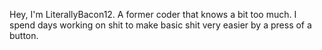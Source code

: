 Hey, I'm LiterallyBacon12. A former coder that knows a bit too much. I spend days working on shit to make basic shit very easier by a press of a button.
